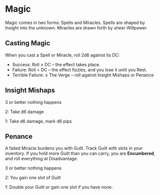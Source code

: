 # Magic

Magic comes in two forms: Spells and Miracles. Spells are shaped by Insight into the unknown. Miracles are drawn forth by sheer Willpower.

## Casting Magic

When you cast a Spell or Miracle, roll 2d6 against its DC:

- Success: Roll ≥ DC – the effect takes place.
- Failure: Roll &lt; DC – the effect fizzles, and you lose it until you Rest.
- Terrible Failure: ≤ The Verge – roll against Insight Mishaps or Penance

## Insight Mishaps

3 or better nothing happens

2: Take d6 damage

1: Take d6 damage, mark d6 pips

## Penance

A failed Miracle burdens you with Guilt. Track Guilt with slots in your inventory. If you hold more Guilt than you can carry, you are **Encumbered**, and roll everything at Disadvantage.

3 or better nothing happens

2: You gain one slot of Guilt

1: Double your Guilt or gain one slot if you have none.
